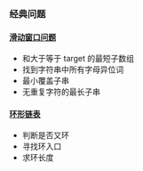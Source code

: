 ### 经典问题

#### [滑动窗口问题](./sliding_window.cpp)
- 和大于等于 target 的最短子数组
- 找到字符串中所有字母异位词
- 最小覆盖子串
- 无重复字符的最长子串

#### [环形链表]()
- 判断是否又环
- 寻找环入口
- 求环长度
